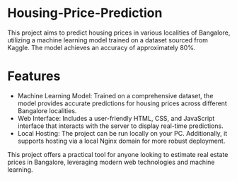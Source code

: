 # Housing-Price-Prediction
This project aims to predict housing prices in various localities of Bangalore, utilizing a machine learning model trained on a dataset sourced from Kaggle. The model achieves an accuracy of approximately 80%.

# Features
- Machine Learning Model: Trained on a comprehensive dataset, the model provides accurate predictions for housing prices across different Bangalore localities.
- Web Interface: Includes a user-friendly HTML, CSS, and JavaScript interface that interacts with the server to display real-time predictions.
- Local Hosting: The project can be run locally on your PC. Additionally, it supports hosting via a local Nginx domain for more robust deployment.

This project offers a practical tool for anyone looking to estimate real estate prices in Bangalore, leveraging modern web technologies and machine learning.

